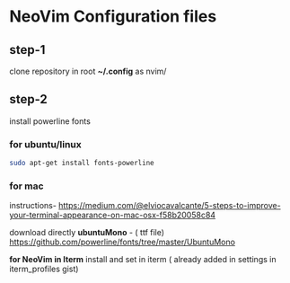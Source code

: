 # NeoVim Configuration files

## step-1
clone repository in root **~/.config** as nvim/

## step-2 
install powerline fonts

### for ubuntu/linux
```bash
sudo apt-get install fonts-powerline
```

### for mac 

instructions- 
https://medium.com/@elviocavalcante/5-steps-to-improve-your-terminal-appearance-on-mac-osx-f58b20058c84

download directly **ubuntuMono** - ( ttf file)
https://github.com/powerline/fonts/tree/master/UbuntuMono

**for NeoVim in Iterm** install and set in iterm ( already added in settings in iterm_profiles gist)

